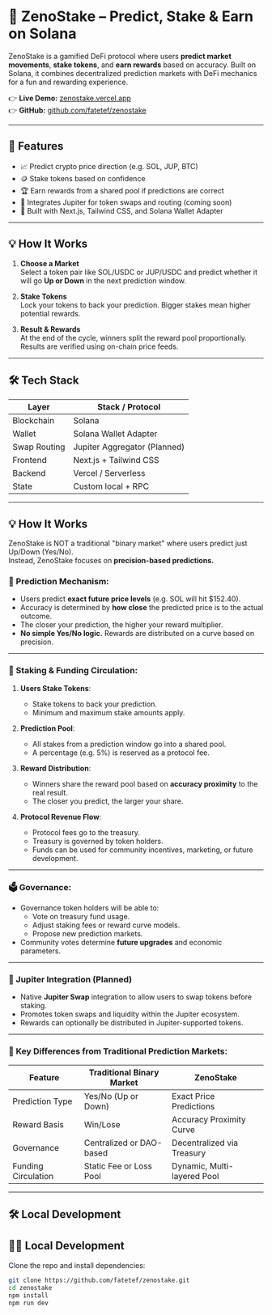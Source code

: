 # 🔮 ZenoStake – Predict, Stake & Earn on Solana

ZenoStake is a gamified DeFi protocol where users **predict market movements**, **stake tokens**, and **earn rewards** based on accuracy. Built on Solana, it combines decentralized prediction markets with DeFi mechanics for a fun and rewarding experience.

👉 **Live Demo:** [zenostake.vercel.app](https://zenostake.vercel.app)  
👉 **GitHub:** [github.com/fatetef/zenostake](https://github.com/fatetef/zenostake)

---

## 🚀 Features

- 📈 Predict crypto price direction (e.g. SOL, JUP, BTC)
- 🪙 Stake tokens based on confidence
- 🏆 Earn rewards from a shared pool if predictions are correct
- 🔁 Integrates Jupiter for token swaps and routing (coming soon)
- 🎨 Built with Next.js, Tailwind CSS, and Solana Wallet Adapter

---

## 💡 How It Works

1. **Choose a Market**  
   Select a token pair like SOL/USDC or JUP/USDC and predict whether it will go **Up or Down** in the next prediction window.

2. **Stake Tokens**  
   Lock your tokens to back your prediction. Bigger stakes mean higher potential rewards.

3. **Result & Rewards**  
   At the end of the cycle, winners split the reward pool proportionally. Results are verified using on-chain price feeds.

---

## 🛠️ Tech Stack

| Layer         | Stack / Protocol     |
|---------------|----------------------|
| Blockchain    | Solana               |
| Wallet        | Solana Wallet Adapter |
| Swap Routing  | Jupiter Aggregator (Planned) |
| Frontend      | Next.js + Tailwind CSS |
| Backend       | Vercel / Serverless  |
| State         | Custom local + RPC   |

---



## 💡 How It Works

ZenoStake is NOT a traditional "binary market" where users predict just Up/Down (Yes/No).  
Instead, ZenoStake focuses on **precision-based predictions.**

### 🎯 Prediction Mechanism:
- Users predict **exact future price levels** (e.g. SOL will hit $152.40).
- Accuracy is determined by **how close** the predicted price is to the actual outcome.
- The closer your prediction, the higher your reward multiplier.
- **No simple Yes/No logic.** Rewards are distributed on a curve based on precision.

---

### 🏦 Staking & Funding Circulation:
1. **Users Stake Tokens**:
   - Stake tokens to back your prediction.
   - Minimum and maximum stake amounts apply.

2. **Prediction Pool**:
   - All stakes from a prediction window go into a shared pool.
   - A percentage (e.g. 5%) is reserved as a protocol fee.

3. **Reward Distribution**:
   - Winners share the reward pool based on **accuracy proximity** to the real result.
   - The closer you predict, the larger your share.

4. **Protocol Revenue Flow**:
   - Protocol fees go to the treasury.
   - Treasury is governed by token holders.
   - Funds can be used for community incentives, marketing, or future development.

---

### 🗳️ Governance:
- Governance token holders will be able to:
   - Vote on treasury fund usage.
   - Adjust staking fees or reward curve models.
   - Propose new prediction markets.
- Community votes determine **future upgrades** and economic parameters.

---

### 🔄 Jupiter Integration (Planned)
- Native **Jupiter Swap** integration to allow users to swap tokens before staking.
- Promotes token swaps and liquidity within the Jupiter ecosystem.
- Rewards can optionally be distributed in Jupiter-supported tokens.

---

### 🚀 Key Differences from Traditional Prediction Markets:
| Feature                | Traditional Binary Market | ZenoStake                  |
|------------------------|---------------------------|----------------------------|
| Prediction Type        | Yes/No (Up or Down)       | Exact Price Predictions     |
| Reward Basis           | Win/Lose                  | Accuracy Proximity Curve    |
| Governance             | Centralized or DAO-based  | Decentralized via Treasury  |
| Funding Circulation    | Static Fee or Loss Pool    | Dynamic, Multi-layered Pool |

---

## 🛠️ Local Development
## 🧑‍💻 Local Development

Clone the repo and install dependencies:

```bash
git clone https://github.com/fatetef/zenostake.git
cd zenostake
npm install
npm run dev

